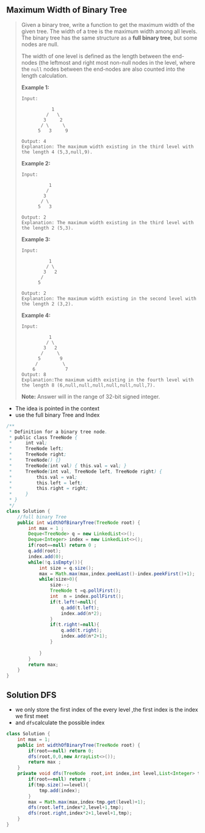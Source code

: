 ## Maximum Width of Binary Tree

> Given a binary tree, write a function to get the maximum width of the given tree. The width of a tree is the maximum width among all levels. The binary tree has the same structure as a **full binary tree**, but some nodes are null.
>
> The width of one level is defined as the length between the end-nodes (the leftmost and right most non-null nodes in the level, where the `null` nodes between the end-nodes are also counted into the length calculation.
>
> **Example 1:**
>
> ```
> Input: 
> 
>            1
>          /   \
>         3     2
>        / \     \  
>       5   3     9 
> 
> Output: 4
> Explanation: The maximum width existing in the third level with the length 4 (5,3,null,9).
> ```
>
> **Example 2:**
>
> ```
> Input: 
> 
>           1
>          /  
>         3    
>        / \       
>       5   3     
> 
> Output: 2
> Explanation: The maximum width existing in the third level with the length 2 (5,3).
> ```
>
> **Example 3:**
>
> ```
> Input: 
> 
>           1
>          / \
>         3   2 
>        /        
>       5      
> 
> Output: 2
> Explanation: The maximum width existing in the second level with the length 2 (3,2).
> ```
>
> **Example 4:**
>
> ```
> Input: 
> 
>           1
>          / \
>         3   2
>        /     \  
>       5       9 
>      /         \
>     6           7
> Output: 8
> Explanation:The maximum width existing in the fourth level with the length 8 (6,null,null,null,null,null,null,7).
> ```
>
> **Note:** Answer will in the range of 32-bit signed integer.

* The idea is pointed in the context
* use the full binary Tree and Index

```java
/**
 * Definition for a binary tree node.
 * public class TreeNode {
 *     int val;
 *     TreeNode left;
 *     TreeNode right;
 *     TreeNode() {}
 *     TreeNode(int val) { this.val = val; }
 *     TreeNode(int val, TreeNode left, TreeNode right) {
 *         this.val = val;
 *         this.left = left;
 *         this.right = right;
 *     }
 * }
 */
class Solution {
    //full binary Tree 
    public int widthOfBinaryTree(TreeNode root) {
        int max = 1 ;
        Deque<TreeNode> q = new LinkedList<>();
        Deque<Integer> index = new LinkedList<>();
        if(root==null) return 0 ;
        q.add(root);
        index.add(0);
        while(!q.isEmpty()){
            int size = q.size();
            max = Math.max(max,index.peekLast()-index.peekFirst()+1);
            while(size>0){
                size--;
                TreeNode t =q.pollFirst();
                int  n = index.pollFirst();
                if(t.left!=null){
                    q.add(t.left);
                    index.add(n*2);
                }
                if(t.right!=null){
                    q.add(t.right);
                    index.add(n*2+1);
                }
                
            }
        }
        return max;
    }
}
```

## Solution DFS

* we only store the first index of the every level ,the first index is the index we first meet 
* and ``` dfs ```calculate the possible index 

```java
class Solution {
    int max = 1; 
    public int widthOfBinaryTree(TreeNode root) {
        if(root==null) return 0;
        dfs(root,0,0,new ArrayList<>());
        return max ;
    }
    private void dfs(TreeNode  root,int index,int level,List<Integer> tmp){
        if(root==null) return ;
        if(tmp.size()==level){
            tmp.add(index);
        }
        max = Math.max(max,index-tmp.get(level)+1);
        dfs(root.left,index*2,level+1,tmp);
        dfs(root.right,index*2+1,level+1,tmp);
    }
}
```

